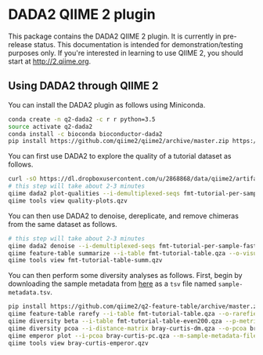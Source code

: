 # DADA2 QIIME 2 plugin

This package contains the DADA2 QIIME 2 plugin. It is currently in pre-release status. This documentation is intended for demonstration/testing purposes only. If you're interested in learning to use QIIME 2, you should start at http://2.qiime.org.

## Using DADA2 through QIIME 2

You can install the DADA2 plugin as follows using Miniconda.

```bash
conda create -n q2-dada2 -c r r python=3.5
source activate q2-dada2
conda install -c bioconda bioconductor-dada2
pip install https://github.com/qiime2/qiime2/archive/master.zip https://github.com/qiime2/q2cli/archive/master.zip https://github.com/qiime2/q2-types/archive/master.zip https://github.com/qiime2/q2-feature-table/archive/master.zip https://github.com/gregcaporaso/q2-dada2/archive/master.zip
```

You can first use DADA2 to explore the quality of a tutorial dataset as follows.

```bash
curl -sO https://dl.dropboxusercontent.com/u/2868868/data/qiime2/artifacts/fmt-tutorial-per-sample-fastq-1p.qza
# this step will take about 2-3 minutes
qiime dada2 plot-qualities --i-demultiplexed-seqs fmt-tutorial-per-sample-fastq-1p.qza --o-visualization quality-plots --p-n 10
qiime tools view quality-plots.qzv
```

You can then use DADA2 to denoise, dereplicate, and remove chimeras from the same dataset as follows.

```bash
# this step will take about 2-3 minutes
qiime dada2 denoise --i-demultiplexed-seqs fmt-tutorial-per-sample-fastq-1p.qza --o-table fmt-tutorial-table.qza --p-trim-left 10 --p-trunc-len 130 --o-representative-sequences fmt-tutorial-rep-seqs.qza
qiime feature-table summarize --i-table fmt-tutorial-table.qza --o-visualization fmt-tutorial-table-summ
qiime tools view fmt-tutorial-table-summ.qzv
```

You can then perform some diversity analyses as follows. First, begin by downloading the sample metadata from [here](https://docs.google.com/spreadsheets/d/16ANHgoFhnpjehCO6ulVPD1b93FDGuDVgA_xh2O4mIRU/edit?usp=sharing) as a ``tsv`` file named ``sample-metadata.tsv``.

```bash
pip install https://github.com/qiime2/q2-feature-table/archive/master.zip https://github.com/qiime2/q2-diversity/archive/master.zip
qiime feature-table rarefy --i-table fmt-tutorial-table.qza --o-rarefied-table fmt-tutorial-table-even200.qza --p-counts-per-sample 200
qiime diversity beta --i-table fmt-tutorial-table-even200.qza --p-metric braycurtis --o-distance-matrix bray-curtis-dm
qiime diversity pcoa --i-distance-matrix bray-curtis-dm.qza --o-pcoa bray-curtis-pc
qiime emperor plot --i-pcoa bray-curtis-pc.qza --m-sample-metadata-file sample-metadata.tsv --o-visualization bray-curtis-emperor
qiime tools view bray-curtis-emperor.qzv
```
